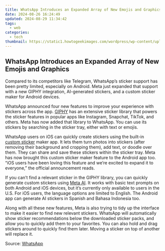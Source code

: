 ```yaml
---
title: WhatsApp Introduces an Expanded Array of New Emojis and Graphics
date: 2024-08-26 16:24:49
updated: 2024-08-29 11:34:42
tags:
  - web
categories:
  - tech
thumbnail: https://static1.howtogeekimages.com/wordpress/wp-content/uploads/2024/06/message-on-whatsapp-with-a-number-that-is-not-saved-in-the-contacts.jpg
---
```


## WhatsApp Introduces an Expanded Array of New Emojis and Graphics

Compared to its competitors like Telegram, WhatsApp’s sticker support has been pretty limited, especially on Android. Meta just expanded that support with a new GIPHY integration, AI-generated stickers, and a custom sticker maker for Android devices.

 WhatsApp announced four new features to improve your experience with stickers across the app. [GIPHY](https://extra-support.techidaily.com/mastering-sound-and-filter-integration-in-windows-10-photos-app-for-2024/) has an extensive sticker library that powers the sticker features in popular apps like Instagram, Snapchat, TikTok, and others. Meta has now added that library to WhatsApp. You can use its stickers by searching in the sticker tray, either with text or emojis.

 WhatsApp users on iOS can quickly create stickers using the built-in [custom sticker](https://android-pokemon-go.techidaily.com/in-2024-what-is-the-best-pokemon-for-pokemon-pvp-ranking-on-zte-blade-a73-5g-drfone-by-drfone-virtual-android/) maker app. It lets them turn photos into stickers (after removing their background and cropping them), add text, or doodle over them. They can share and save these stickers within the sticker tray. Meta has now brought this custom sticker maker feature to the Android app too. “iOS users have been loving this feature and we’re excited to expand it to everyone,” the official announcement reads.

 If you can’t find a relevant sticker in the GIPHY library, you can quickly generate custom stickers using [Meta AI](https://youtube-stream.techidaily.com/2024-approved-getting-the-most-out-of-live-sports-on-youtube-tv/). It works with basic text prompts on both Android and iOS devices, but it’s currently only available to users in the U.S. For iOS users, the language options are limited to English. The Android app can generate AI stickers in Spanish and Bahasa Indonesia too.

 Along with all these new features, Meta is also trying to tidy up the interface to make it easier to find new relevant stickers. WhatsApp will automatically show sticker recommendations below the downloaded sticker packs, and allow you to quickly add them to your favorites. You can also hold and drag stickers around to quickly find them later. Moving a sticker on top of another will replace it.

 Source: [WhatsApp](https://blog.whatsapp.com/express-yourself-with-more-stickers)

<ins class="adsbygoogle"
     style="display:block"
     data-ad-format="autorelaxed"
     data-ad-client="ca-pub-7571918770474297"
     data-ad-slot="1223367746"></ins>



<ins class="adsbygoogle"
     style="display:block"
     data-ad-client="ca-pub-7571918770474297"
     data-ad-slot="8358498916"
     data-ad-format="auto"
     data-full-width-responsive="true"></ins>
